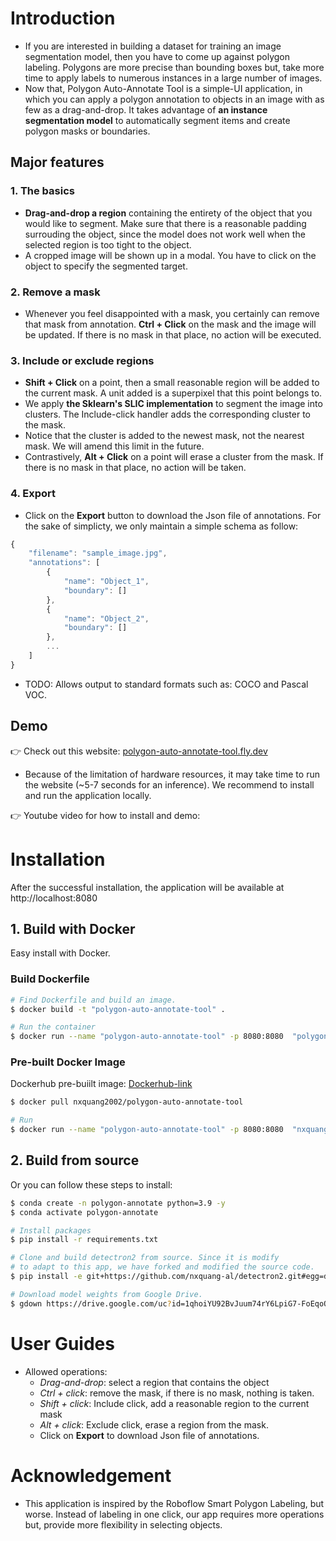 # Introduction
- If you are interested in building a dataset for training an image segmentation model, then you have to come up against polygon labeling. Polygons are more precise than bounding boxes but, take more time to apply labels to numerous instances in a large number of images.
- Now that, Polygon Auto-Annotate Tool is a simple-UI application, in which you can apply a polygon annotation to objects in an image with as few as a drag-and-drop. It takes advantage of **an instance segmentation model** to automatically segment items and create polygon masks or boundaries.

## Major features
### 1. The basics
- **Drag-and-drop a region** containing the entirety of the object that you would like to segment. Make sure that there is a reasonable padding surrouding the object, since the model does not work well when the selected region is too tight to the object.
- A cropped image will be shown up in a modal. You have to click on the object to specify the segmented target.

### 2. Remove a mask
- Whenever you feel disappointed with a mask, you certainly can remove that mask from annotation. **Ctrl + Click** on the mask and the image will be updated. If there is no mask in that place, no action will be executed.

### 3. Include or exclude regions
- **Shift + Click** on a point, then a small reasonable region will be added to the current mask. A unit added is a superpixel that this point belongs to.
- We apply **the Sklearn's SLIC implementation** to segment the image into clusters. The Include-click handler adds the corresponding cluster to the mask.
- Notice that the cluster is added to the newest mask, not the nearest mask. We will amend this limit in the future.
- Contrastively, **Alt + Click** on a point will erase a cluster from the mask. If there is no mask in that place, no action will be taken.

### 4. Export
- Click on the **Export** button to download the Json file of annotations. For the sake of simplicty, we only maintain a simple schema as follow:
```javascript
{
    "filename": "sample_image.jpg",
    "annotations": [
        {
            "name": "Object_1",
            "boundary": []
        },
        {
            "name": "Object_2",
            "boundary": []
        },
        ...
    ]
}
```
- TODO: Allows output to standard formats such as: COCO and Pascal VOC.

## Demo
👉 Check out this website: [polygon-auto-annotate-tool.fly.dev](https://polygon-auto-annotate-tool.fly.dev/)
- Because of the limitation of hardware resources, it may take time to run the website (~5-7 seconds for an inference). We recommend to install and run the application locally.

👉 Youtube video for how to install and demo: 

# Installation
After the successful installation, the application will be available at http://localhost:8080
## 1. Build with Docker

Easy install with Docker.
### Build Dockerfile
```bash
# Find Dockerfile and build an image.
$ docker build -t "polygon-auto-annotate-tool" .

# Run the container
$ docker run --name "polygon-auto-annotate-tool" -p 8080:8080  "polygon-auto-annotate-tool"
```

### Pre-built Docker Image
Dockerhub pre-buiilt image: [Dockerhub-link](https://hub.docker.com/r/nxquang2002/polygon-auto-annotate-tool)
```bash
$ docker pull nxquang2002/polygon-auto-annotate-tool

# Run
$ docker run --name "polygon-auto-annotate-tool" -p 8080:8080  "nxquang2002/polygon-auto-annotate-tool"
```

## 2. Build from source
Or you can follow these steps to install:

```bash
$ conda create -n polygon-annotate python=3.9 -y
$ conda activate polygon-annotate

# Install packages
$ pip install -r requirements.txt

# Clone and build detectron2 from source. Since it is modify 
# to adapt to this app, we have forked and modified the source code.
$ pip install -e git+https://github.com/nxquang-al/detectron2.git#egg=detectron2

# Download model weights from Google Drive.
$ gdown https://drive.google.com/uc?id=1qhoiYU92BvJuum74rY6LpiG7-FoEqoO9 -O ./models/
```

# User Guides
- Allowed operations:
    - *Drag-and-drop*: select a region that contains the object
    - *Ctrl + click*: remove the mask, if there is no mask, nothing is taken.
    - *Shift + click*: Include click, add a reasonable region to the current mask
    - *Alt + click*: Exclude click, erase a region from the mask.
    - Click on **Export** to download Json file of annotations.

# Acknowledgement
- This application is inspired by the Roboflow Smart Polygon Labeling, but worse. Instead of labeling in one click, our app requires more operations but, provide more flexibility in selecting objects.
